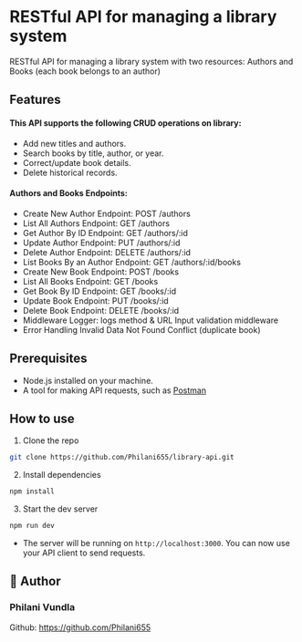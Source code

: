 # RESTful API for managing a library system
RESTful API for managing a library system with two resources: Authors and Books (each book belongs to an author)

## Features
#### This API supports the following CRUD operations on library:
- Add new titles and authors.
- Search books by title, author, or year.
- Correct/update book details. 
- Delete historical records.

#### Authors and Books Endpoints:
- Create New Author
    Endpoint: POST /authors
- List All Authors
    Endpoint: GET /authors
- Get Author By ID
    Endpoint: GET /authors/:id 
- Update Author
    Endpoint: PUT /authors/:id 
- Delete Author
    Endpoint: DELETE /authors/:id 
- List Books By an Author
    Endpoint: GET /authors/:id/books
- Create New Book
    Endpoint: POST /books
- List All Books
    Endpoint: GET /books
- Get Book By ID
    Endpoint: GET /books/:id 
- Update Book
    Endpoint: PUT /books/:id 
- Delete Book
    Endpoint: DELETE /books/:id 
- Middleware
    Logger: logs method & URL
    Input validation middleware
- Error Handling
    Invalid Data
    Not Found
    Conflict (duplicate book)

## Prerequisites

-  Node.js installed on your machine.
- A tool for making API requests, such as [Postman](https://www.postman.com/)


## How to use
1. Clone the repo
``` bash
git clone https://github.com/Philani655/library-api.git
```

2. Install dependencies
``` bash
npm install
```

3. Start the dev server
``` bash
npm run dev
```

- The server will be running on `http://localhost:3000`. You can now use your API client to send requests.


## 🙇 Author
### Philani Vundla
Github: https://github.com/Philani655
        

  
